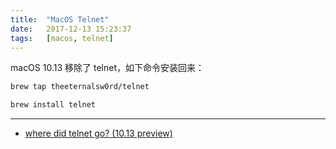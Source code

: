 ```yaml
---
title:  "MacOS Telnet"
date:   2017-12-13 15:23:37
tags:   [macos, telnet]
---
```


macOS 10.13 移除了 telnet，如下命令安装回来：

```sh
brew tap theeternalsw0rd/telnet 

brew install telnet
```

---

- [where did telnet go? (10.13 preview)](https://forums.developer.apple.com/thread/79056)
